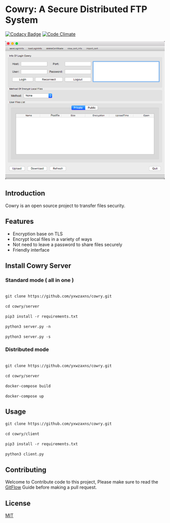 # Cowry: A Secure Distributed FTP System

[![Codacy Badge](https://api.codacy.com/project/badge/Grade/8290e2c0bc824966948f26cfbbf6eb23)](https://www.codacy.com/app/yxwzaxns/cowry?utm_source=github.com&utm_medium=referral&utm_content=yxwzaxns/cowry&utm_campaign=badger)
[![Code Climate](https://codeclimate.com/github/yxwzaxns/cowry/badges/gpa.svg)](https://codeclimate.com/github/yxwzaxns/cowry)

![](docs/cowry.png)

## Introduction

Cowry is an open source project to transfer files security.

## Features
* Encryption base on TLS
* Encrypt local files in a variety of ways
* Not need to leave a password to share files securely
* Friendly interface


## Install Cowry Server
### Standard mode ( all in one )
```

git clone https://github.com/yxwzaxns/cowry.git

cd cowry/server

pip3 install -r requirements.txt

python3 server.py -n

python3 server.py -s

```
### Distributed mode
```

git clone https://github.com/yxwzaxns/cowry.git

cd cowry/server

docker-compose build

docker-compose up

```


## Usage
```
git clone https://github.com/yxwzaxns/cowry.git

cd cowry/client

pip3 install -r requirements.txt

python3 client.py
```

## Contributing
Welcome to Contribute code to this project, Please make sure to read the [GitFlow](https://datasift.github.io/gitflow/IntroducingGitFlow.html) Guide before making a pull request.

## License
[MIT](https://opensource.org/licenses/MIT)
